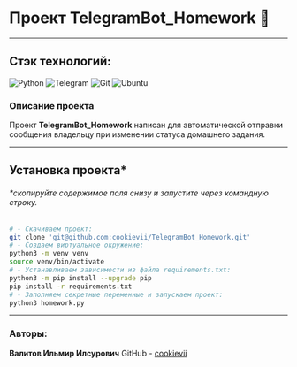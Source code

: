 # Проект TelegramBot_Homework :iphone:

----------

## Стэк технологий:

![Python](https://img.shields.io/badge/python-3670A0?style=for-the-badge&logo=python&logoColor=ffdd54)
![Telegram](https://img.shields.io/badge/Telegram-2CA5E0?style=for-the-badge&logo=telegram&logoColor=white)
![Git](https://img.shields.io/badge/git-%23F05033.svg?style=for-the-badge&logo=git&logoColor=white)
![Ubuntu](https://img.shields.io/badge/Ubuntu-E95420?style=for-the-badge&logo=ubuntu&logoColor=white)

### Описание проекта

Проект **TelegramBot_Homework** написан для автоматической отправки сообщения
владельцу при изменении статуса домашнего задания.

----------

## Установка проекта*

###### *скопируйте содержимое поля снизу и запустите через командную строку.

```bash
# - Скачиваем проект:
git clone 'git@github.com:cookievii/TelegramBot_Homework.git'
# - Создаем виртуальное окружение:
python3 -m venv venv
source venv/bin/activate
# - Устанавливаем зависимости из файла requirements.txt:
python3 -m pip install --upgrade pip
pip install -r requirements.txt
# - Заполняем секретные переменные и запускаем проект:
python3 homework.py
```

----------

### Авторы:

**Валитов Ильмир Илсурович**
GitHub - [cookievii](https://github.com/cookievii)

